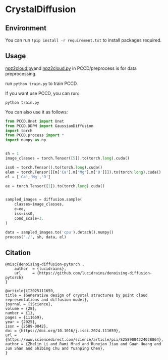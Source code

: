 # CrystalDiffusion

## Environment

You can run ```!pip install -r requirement.txt``` to install packages required.


## Usage

[npz2cloud.py](PCCD/preprocess/npz2cloud.py)and [npz2cloud.py](PCCD/preprocess/npz2cloud.py) in PCCD/preprocess is for data preprocessing.

run ```python train.py``` to train PCCD.

If you want use PCCD, you can run:

    python train.py

You can also use it as follows:
```python
from PCCD.Unet import Unet
from PCCD.DDPM import GaussianDiffusion
import torch
from PCCD.process import *
import numpy as np


sh = 1
image_classes = torch.Tensor([5]).to(torch.long).cuda()

iss0 = torch.Tensor().to(torch.long).cuda()
elem = torch.Tensor([[m['Ca'],m['Mg'],m['O']]]).to(torch.long).cuda()
el = ['Ca','Mg','O']

ee = torch.Tensor([1]).to(torch.long).cuda()


sampled_images = diffusion.sample(
    classes=image_classes,
    e=ee,
    iss=iss0,
    cond_scale=3.
)

data = sampled_images.to('cpu').detach().numpy()
process('./', sh, data, el)
```
## Citation

    @misc{denoising-diffusion-pytorch ,
        author  = {lucidrains},
        url     = {https://github.com/lucidrains/denoising-diffusion-pytorch}
    }

    @article{LI2025111659,
    title = {Generative design of crystal structures by point cloud representations and diffusion model},
    journal = {iScience},
    volume = {28},
    number = {1},
    pages = {111659},
    year = {2025},
    issn = {2589-0042},
    doi = {https://doi.org/10.1016/j.isci.2024.111659},
    url = {https://www.sciencedirect.com/science/article/pii/S2589004224028864},
    author = {Zhelin Li and Rami Mrad and Runxian Jiao and Guan Huang and Jun Shan and Shibing Chu and Yuanping Chen},
    }
